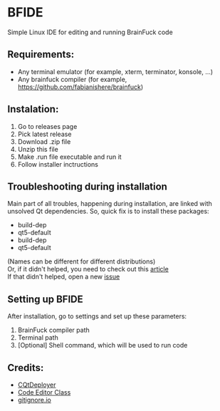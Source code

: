 # BFIDE
Simple Linux IDE for editing and running BrainFuck code 
## Requirements:
- Any terminal emulator (for example, xterm, terminator, konsole, ...)
- Any brainfuck compiler (for example, https://github.com/fabianishere/brainfuck)
## Instalation:
1. Go to releases page
2. Pick latest release
3. Download .zip file
4. Unzip this file
5. Make .run file executable and run it
6. Follow installer inctructions
## Troubleshooting during installation
Main part of all troubles, happening during installation, are linked with  
unsolved Qt dependencies. So, quick fix is to install these packages:
- build-dep 
- qt5-default
- build-dep
- qt5-default  

(Names can be different for different distributions)  
Or, if it didn't helped, you need to check out this [article](https://wiki.qt.io/Building_Qt_5_from_Git)  
If that didn't helped, open a new [issue](https://github.com/Djivs/BFIDE/issues)
## Setting up BFIDE  
After installation, go to settings and set up these parameters:
1. BrainFuck compiler path  
2. Terminal path  
3. [Optional] Shell command, which will be used to run code
## Credits:  
- [CQtDeployer](https://github.com/QuasarApp/CQtDeployer)
- [Code Editor Class](https://code.qt.io/cgit/qt/qtbase.git/tree/examples/widgets/widgets/codeeditor?h=5.15)
- [gitignore.io](https://github.com/toptal/gitignore.io)

